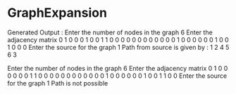 # GraphExpansion
Generated Output :
Enter the number of nodes in the graph
6
Enter the adjacency matrix
0 1 0 0 0 1
0 0 1 1 0 0
0 0 0 0 0 0
0 0 0 0 1 0
0 0 0 0 0 1
0 0 1 0 0 0
Enter the source for the graph
1
Path from source is given by : 
1	2	4	5	6	3

Enter the number of nodes in the graph
6
Enter the adjacency matrix
0 1 0 0 0 0
0 0 1 1 0 0 
0 0 0 0 0 0
0 0 0 0 1 0
0 0 0 0 0 1
0 0 1 1 0 0
Enter the source for the graph
1 
Path is not possible
